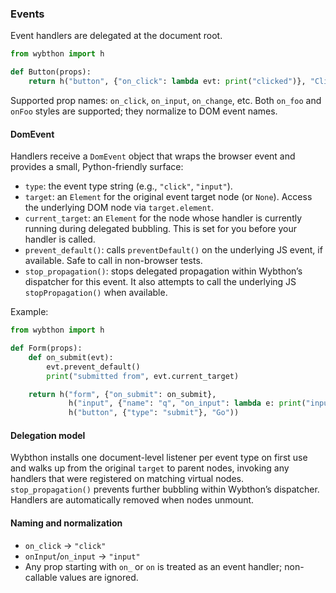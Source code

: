 ### Events

Event handlers are delegated at the document root.

```python
from wybthon import h

def Button(props):
    return h("button", {"on_click": lambda evt: print("clicked")}, "Click")
```

Supported prop names: `on_click`, `on_input`, `on_change`, etc. Both `on_foo` and `onFoo` styles are supported; they normalize to DOM event names.

#### DomEvent

Handlers receive a `DomEvent` object that wraps the browser event and provides a small, Python-friendly surface:

- `type`: the event type string (e.g., `"click"`, `"input"`).
- `target`: an `Element` for the original event target node (or `None`). Access the underlying DOM node via `target.element`.
- `current_target`: an `Element` for the node whose handler is currently running during delegated bubbling. This is set for you before your handler is called.
- `prevent_default()`: calls `preventDefault()` on the underlying JS event, if available. Safe to call in non-browser tests.
- `stop_propagation()`: stops delegated propagation within Wybthon’s dispatcher for this event. It also attempts to call the underlying JS `stopPropagation()` when available.

Example:

```python
from wybthon import h

def Form(props):
    def on_submit(evt):
        evt.prevent_default()
        print("submitted from", evt.current_target)

    return h("form", {"on_submit": on_submit},
             h("input", {"name": "q", "on_input": lambda e: print("input", e.target)}),
             h("button", {"type": "submit"}, "Go"))
```

#### Delegation model

Wybthon installs one document-level listener per event type on first use and walks up from the original `target` to parent nodes, invoking any handlers that were registered on matching virtual nodes. `stop_propagation()` prevents further bubbling within Wybthon’s dispatcher. Handlers are automatically removed when nodes unmount.

#### Naming and normalization

- `on_click` → `"click"`
- `onInput`/`on_input` → `"input"`
- Any prop starting with `on_` or `on` is treated as an event handler; non-callable values are ignored.
